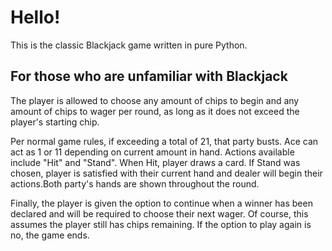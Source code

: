 # Hello!
This is the classic Blackjack game written in pure Python.
## For those who are unfamiliar with Blackjack
The player is allowed to choose any amount of chips to begin and any amount of chips to wager per round, as long as it does not exceed the player's starting chip.

Per normal game rules, if exceeding a total of 21, that party busts. Ace can act as 1 or 11 depending on current amount in hand.
Actions available include "Hit" and "Stand". When Hit, player draws a card. If Stand was chosen, player is satisfied with their current hand and dealer will begin their actions.Both party's hands are shown throughout the round.

Finally, the player is given the option to continue when a winner has been declared and will be required to choose their next wager. Of course, this assumes the player still has chips remaining. If the option to play again is no, the game ends.


